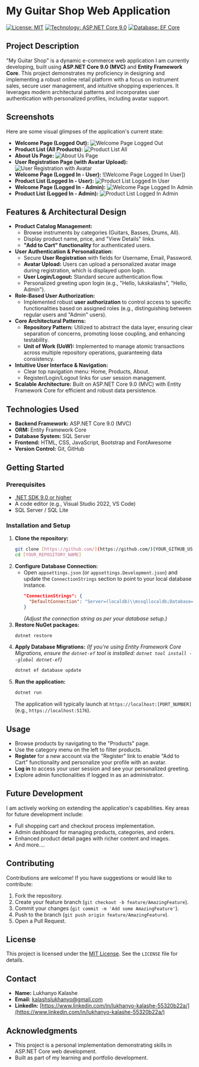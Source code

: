# My Guitar Shop Web Application

[![License: MIT](https://img.shields.io/badge/License-MIT-yellow.svg)](https://opensource.org/licenses/MIT)
[![Technology: ASP.NET Core 9.0](https://img.shields.io/badge/ASP.NET%20Core-9.0-blue.svg)](https://dotnet.microsoft.com/en-us/download/dotnet/9.0)
[![Database: EF Core](https://img.shields.io/badge/Entity%20Framework%20Core-blueviolet.svg)](https://learn.microsoft.com/en-us/ef/core/)

## Project Description

"My Guitar Shop" is a dynamic e-commerce web application I am currently developing, built using **ASP.NET Core 9.0 (MVC)** and **Entity Framework Core**. This project demonstrates my proficiency in designing and implementing a robust online retail platform with a focus on instrument sales, secure user management, and intuitive shopping experiences. It leverages modern architectural patterns and incorporates user authentication with personalized profiles, including avatar support.

## Screenshots

Here are some visual glimpses of the application's current state:

* **Welcome Page (Logged Out):**
    ![Welcome Page Logged Out]()
* **Product List (All Products):**
    ![Product List All]()
* **About Us Page:**
    ![About Us Page]()
* **User Registration Page (with Avatar Upload):**
    ![User Registration with Avatar]()
* **Welcome Page (Logged In - User):**
    ![Welcome Page Logged In User])
* **Product List (Logged In - User):**
    ![Product List Logged In User]()
* **Welcome Page (Logged In - Admin):**
    ![Welcome Page Logged In Admin]()
* **Product List (Logged In - Admin):**
    ![Product List Logged In Admin]()

## Features & Architectural Design

* **Product Catalog Management:**
    * Browse instruments by categories (Guitars, Basses, Drums, All).
    * Display product name, price, and "View Details" links.
    * **"Add to Cart" functionality** for authenticated users.
* **User Authentication & Personalization:**
    * Secure **User Registration** with fields for Username, Email, Password.
    * **Avatar Upload:** Users can upload a personalized avatar image during registration, which is displayed upon login.
    * **User Login/Logout:** Standard secure authentication flow.
    * Personalized greeting upon login (e.g., "Hello, lukskalashs", "Hello, Admin").
* **Role-Based User Authorization:**
    * Implemented robust **user authorization** to control access to specific functionalities based on assigned roles (e.g., distinguishing between regular users and "Admin" users).
* **Core Architectural Patterns:**
    * **Repository Pattern:** Utilized to abstract the data layer, ensuring clear separation of concerns, promoting loose coupling, and enhancing testability.
    * **Unit of Work (UoW):** Implemented to manage atomic transactions across multiple repository operations, guaranteeing data consistency.
* **Intuitive User Interface & Navigation:**
    * Clear top navigation menu: Home, Products, About.
    * Register/Login/Logout links for user session management.
* **Scalable Architecture:** Built on ASP.NET Core 9.0 (MVC) with Entity Framework Core for efficient and robust data persistence.

## Technologies Used

* **Backend Framework:** ASP.NET Core 9.0 (MVC)
* **ORM:** Entity Framework Core
* **Database System:** SQL Server
* **Frontend:** HTML, CSS, JavaScript, Bootstrap and FontAwesome
* **Version Control:** Git, GitHub

## Getting Started

### Prerequisites

* [.NET SDK 9.0 or higher](https://dotnet.microsoft.com/download/dotnet/9.0)
* A code editor (e.g., Visual Studio 2022, VS Code)
* SQL Server / SQL Lite

### Installation and Setup

1.  **Clone the repository:**
    ```bash
    git clone [https://github.com/](https://github.com/)[YOUR_GITHUB_USERNAME]/[YOUR_REPOSITORY_NAME].git
    cd [YOUR_REPOSITORY_NAME]
    ```
2.  **Configure Database Connection:**
    * Open `appsettings.json` (or `appsettings.Development.json`) and update the `ConnectionStrings` section to point to your local database instance.
        ```json
        "ConnectionStrings": {
          "DefaultConnection": "Server=(localdb)\\mssqllocaldb;Database=GuitarShop;Trusted_Connection=True;MultipleActiveResultSets=true"
        }
        ```
        *(Adjust the connection string as per your database setup.)*
3.  **Restore NuGet packages:**
    ```bash
    dotnet restore
    ```
4.  **Apply Database Migrations:**
    *(If you're using Entity Framework Core Migrations, ensure the `dotnet-ef` tool is installed: `dotnet tool install --global dotnet-ef`)*
    ```bash
    dotnet ef database update
    ```
5.  **Run the application:**
    ```bash
    dotnet run
    ```
    The application will typically launch at `https://localhost:[PORT_NUMBER]` (e.g., `https://localhost:5176`).

## Usage

* Browse products by navigating to the "Products" page.
* Use the category menu on the left to filter products.
* **Register** for a new account via the "Register" link to enable "Add to Cart" functionality and personalize your profile with an avatar.
* **Log in** to access your user session and see your personalized greeting.
* Explore admin functionalities if logged in as an administrator.

## Future Development

I am actively working on extending the application's capabilities. Key areas for future development include:

* Full shopping cart and checkout process implementation.
* Admin dashboard for managing products, categories, and orders.
* Enhanced product detail pages with richer content and images.
* And more....

## Contributing

Contributions are welcome! If you have suggestions or would like to contribute:

1.  Fork the repository.
2.  Create your feature branch (`git checkout -b feature/AmazingFeature`).
3.  Commit your changes (`git commit -m 'Add some AmazingFeature'`).
4.  Push to the branch (`git push origin feature/AmazingFeature`).
5.  Open a Pull Request.

## License

This project is licensed under the [MIT License](https://opensource.org/licenses/MIT). See the `LICENSE` file for details.

## Contact

* **Name:** Lukhanyo Kalashe
* **Email:** kalashslukhanyo@gmail.com
* **LinkedIn:** [https://www.linkedin.com/in/lukhanyo-kalashe-55320b22a/](https://www.linkedin.com/in/lukhanyo-kalashe-55320b22a/)

## Acknowledgments

* This project is a personal implementation demonstrating skills in ASP.NET Core web development.
* Built as part of my learning and portfolio development.
